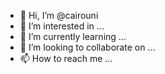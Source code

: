 - 👋 Hi, I’m @cairouni
- 👀 I’m interested in ...
- 🌱 I’m currently learning ...
- 💞️ I’m looking to collaborate on ...
- 📫 How to reach me ...

<!---
cairouni/cairouni is a ✨ special ✨ repository because its `README.md` (this file) appears on your GitHub profile.
You can click the Preview link to take a look at your changes.
--->
